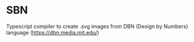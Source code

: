 # SBN

Typescript compiler to create .svg images from DBN (Design by Numbers) language (https://dbn.media.mit.edu/)
